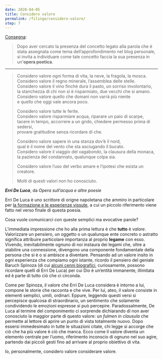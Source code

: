 ```yaml
---
date: 2020-04-05
title: Considero valore
permalink: /filinge/considero-valore/
step: 7
---
```

[Consegna](https://filinge.blogspot.com/2020/04/step-07.html):

> Dopo aver cercato la presenza del concetto legato alla parola che è stata assegnata come tema dell’approfondimento nel blog personale, si invita a individuare come tale concetto faccia la sua presenza in un'**opera poetica**. 

---

> Considero valore ogni forma di vita, la neve, la fragola, la mosca.  
> Considero valore il regno minerale, l’assemblea delle stelle.  
> Considero valore il vino finché dura il pasto, un sorriso involontario,  
> la stanchezza di chi non si è risparmiato, due vecchi che si amano.  
> Considero valore quello che domani non varrà più niente  
> e quello che oggi vale ancora poco.
>
> Considero valore tutte le ferite.  
> Considero valore risparmiare acqua, riparare un paio di scarpe,  
> tacere in tempo, accorrere a un grido, chiedere permesso prima di sedersi,  
> provare gratitudine senza ricordare di che.
>
> Considero valore sapere in una stanza dov’è il nord,  
> qual è il nome del vento che sta asciugando il bucato.  
> Considero valore il viaggio del vagabondo, la clausura della monaca,
> la pazienza del condannato, qualunque colpa sia.
>
> Considero valore l’uso del verbo amare e l’ipotesi che esista un creatore.
>
> Molti di questi valori non ho conosciuto.

***Erri De Luca***, da <cite>Opera sull’acqua e altre poesie</cite>

Erri De Luca è uno scrittore di origne napoletana che ammiro in particolare per [la formazione e le esperienze vissute](https://it.wikipedia.org/wiki/Erri_De_Luca 'Erri De Luca su Wikipedia'), a cui un piccolo riferimento viene fatto nel verso finale di questa poesia.

Cosa vuole comunicarci con queste semplici ma evocative parole?

L’immediata impressione che ho alla prima lettura è che **tutto** è _valore_. Valorizzare un pensiero, un oggetto o un qualunque ente concreto o astratto significa attribuire particolare importanza al proprio **legame** con esso. Vivendo, inevitabilmente ognuno di noi instaura dei legami che, oltre a stabilire una connessione, divengono una componente fondamentale della persona che si è o si ambisce a diventare. Pensando ad un valore insito in ogni esperienza che compiamo ogni istante, ricordo il pensiero del geniale Baruch Spinoza (di cui [alcuni cenni biografici](https://it.wikipedia.org/wiki/Baruch_Spinoza), curiosamente, possono ricordare quelli di Erri De Luca) per cui Dio è un’entità immanente, illimitata ed è parte di tutto ciò che ci circonda.

Come per Spinoza, il valore che Erri De Luca considera è intorno a lui, compone le storie che racconta e che vive. Per lui, ateo, il valore consiste in elementi semplici, umili, ordinari. Eppure, leggendo questi versi si percepisce qualcosa di straordinario, un sentimento che solamente condividendo le emozioni espresse si può percepire. Paradossalmente, De Luca al termine del componimento ci sorprende dichiarando di non aver conosciuto la maggior parte di questo valore: un _fulmen in clausula_ che permette al lettore di aprire un punto di vista totalmente nuovo. Dopo essersi immedesimato in tutte le situazioni citate, chi legge si accorge che ciò che ha più valore è ciò che manca. Ecco come il valore diventa un elemento centrale per l’uomo, riferimento inconscio di ognuno nel suo agire, partendo dai piccoli gesti fino ad arrivare al proprio obiettivo di vita.

Io, personalmente, considero valore considerare valore.

